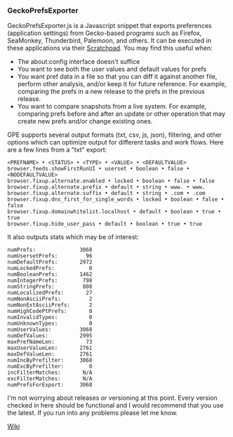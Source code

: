 ### GeckoPrefsExporter

GeckoPrefsExporter.js is a Javascript snippet that exports preferences (application settings) from Gecko-based programs such as Firefox, SeaMonkey, Thunderbird, Palemoon, and others.  It can be executed in these applications via their [Scratchpad](https://developer.mozilla.org/en-US/docs/Tools/Scratchpad).  You may find this useful when:

* The about:config interface doesn't suffice
* You want to see both the user values and default values for prefs
* You want pref data in a file so that you can diff it against another file, perform other analysis, and/or keep it for future reference.  For example, comparing the prefs in a new release to the prefs in the previous release.
* You want to compare snapshots from a live system.  For example, comparing prefs before and after an update or other operation that may create new prefs and/or change existing ones.

GPE supports several output formats (txt, csv, js, json), filtering, and other options which can optimize output for different tasks and work flows.  Here are a few lines from a "txt" export:

```
<PREFNAME> • <STATUS> • <TYPE> • <VALUE> • <DEFAULTVALUE>
browser.feeds.showFirstRunUI • userset • boolean • false • <NODEFAULTVALUE>
browser.fixup.alternate.enabled • locked • boolean • false • false
browser.fixup.alternate.prefix • default • string • www. • www.
browser.fixup.alternate.suffix • default • string • .com • .com
browser.fixup.dns_first_for_single_words • locked • boolean • false • false
browser.fixup.domainwhitelist.localhost • default • boolean • true • true
browser.fixup.hide_user_pass • default • boolean • true • true
```
It also outputs stats which may be of interest:

```
numPrefs:              3068
numUsersetPrefs:         96
numDefaultPrefs:       2972
numLockedPrefs:           0
numBooleanPrefs:       1462
numIntegerPrefs:        798
numStringPrefs:         808
numLocalizedPrefs:       27
numNonAsciiPrefs:         2
numNonExtAsciiPrefs:      2
numHighCodePtPrefs:       0
numInvalidTypes:          0
numUnknownTypes:          0
numUserValues:         3068
numDefValues:          2995
maxPrefNameLen:          73
maxUserValueLen:       2761
maxDefValueLen:        2761
numIncByPrefilter:     3068
numExcByPrefilter:        0
incFilterMatches:       N/A
excFilterMatches:       N/A
numPrefsForExport:     3068
```

I'm not worrying about releases or versioning at this point.  Every version checked in here should be functional and I would recommend that you use the latest.  If you run into any problems please let me know.

[Wiki](https://github.com/Theemim/GeckoPrefsExporter/wiki)

